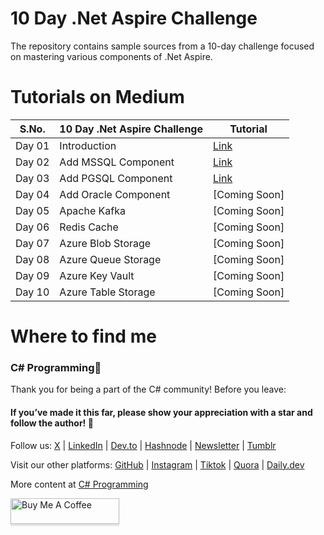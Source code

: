 
 # 10 Day .Net Aspire Challenge
The repository contains sample sources from a 10-day challenge focused on mastering various components of .Net Aspire.

# Tutorials on Medium

| S.No. | 10 Day .Net Aspire Challenge    | Tutorial |
| -------- | -------- | ------- |
| Day 01 | Introduction  | [Link](https://medium.com/c-sharp-progarmming/10-day-net-aspire-challenge-day-1-introduction-a756352099f5)   |
| Day 02 | Add MSSQL Component |[Link](https://medium.com/c-sharp-progarmming/10-day-net-aspire-challenge-day-2-add-mssql-component-831bacd617ed)       |
| Day 03 | Add PGSQL Component | [Link](https://medium.com/c-sharp-progarmming/10-day-net-aspire-challenge-day-3-add-pgsql-component-b44b3519f665)       |
| Day 04 | Add Oracle Component |  [Coming Soon]       |
| Day 05 | Apache Kafka | [Coming Soon]       |
| Day 06 | Redis Cache | [Coming Soon]       |
| Day 07 | Azure Blob Storage | [Coming Soon]       |
| Day 08 | Azure Queue Storage | [Coming Soon]       |
| Day 09 | Azure Key Vault | [Coming Soon]       |
| Day 10 |  Azure Table Storage| [Coming Soon]       |

# Where to find me

### C# Programming🚀

Thank you for being a part of the C# community! Before you leave:

#### If you’ve made it this far, please show your appreciation with a star and follow the author! 👏️️

Follow us: [X](https://twitter.com/sukhsukhpinder) | [LinkedIn](https://www.linkedin.com/in/sukhpinder-singh/) | [Dev.to](https://dev.to/ssukhpinder) | [Hashnode](https://dotnet.hashnode.dev/) | [Newsletter](https://www.linkedin.com/newsletters/net-programming-7031098498754195456/) | [Tumblr](https://www.tumblr.com/settings/blog/codewithsukh)

Visit our other platforms: [GitHub](https://github.com/ssukhpinder) | [Instagram](https://www.instagram.com/codewithsukh/) | [Tiktok](https://www.tiktok.com/@codewithsukh) | [Quora](https://www.quora.com/profile/Sukhpinder-Singh-4) | [Daily.dev](https://app.daily.dev/devcard)

More content at [C# Programming](https://medium.com/c-sharp-progarmming)


<a href="https://www.buymeacoffee.com/sukhpindersingh" target="_blank"><img src="https://www.buymeacoffee.com/assets/img/custom_images/orange_img.png" alt="Buy Me A Coffee" style="height: 41px !important;width: 174px !important;box-shadow: 0px 3px 2px 0px rgba(190, 190, 190, 0.5) !important;-webkit-box-shadow: 0px 3px 2px 0px rgba(190, 190, 190, 0.5) !important;" ></a>

